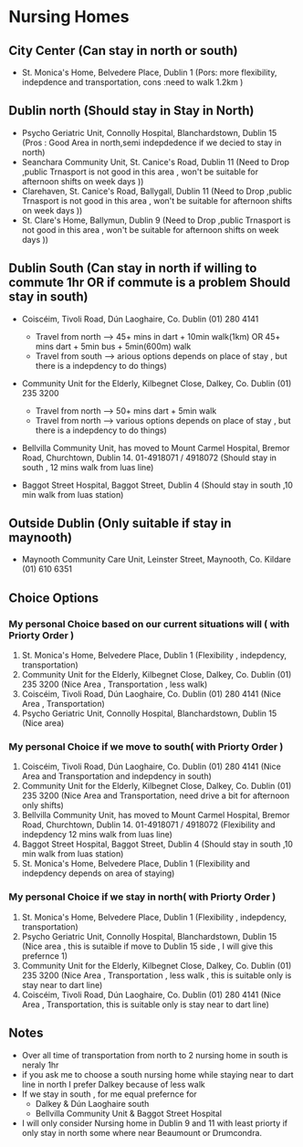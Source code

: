 # Nursing Homes

## City Center (Can stay in north or south)

- St. Monica's Home, Belvedere Place, Dublin 1  (Pors:  more flexibility, indepdence and transportation, cons :need to walk 1.2km )

## Dublin north (Should stay in Stay in North)

- Psycho Geriatric Unit, Connolly Hospital, Blanchardstown, Dublin 15  (Pros : Good Area in north,semi indepdedence if we decied to stay in north)
- Seanchara Community Unit, St. Canice's Road, Dublin 11  (Need to Drop ,public Trnasport is not good in this area , won't be suitable for afternoon shifts on week days ))
- Clarehaven, St. Canice's Road, Ballygall, Dublin 11 (Need to Drop ,public Trnasport is not good in this area , won't be suitable for afternoon shifts on week days ))
- St. Clare's Home, Ballymun, Dublin 9 (Need to Drop ,public Trnasport is not good in this area , won't be suitable for afternoon shifts on week days ))

## Dublin South (Can stay in north if willing to commute 1hr OR if commute is a problem Should stay in south)

* Coiscéim, Tivoli Road, Dún Laoghaire, Co. Dublin (01) 280 4141
  + Travel from north --> 45+ mins in dart + 10min walk(1km) OR 45+ mins dart + 5min bus + 5min(600m) walk
  + Travel from south --> arious options depends on place of stay , but there is a indepdency to do things)

* Community Unit for the Elderly, Kilbegnet Close, Dalkey, Co. Dublin (01) 235 3200
  + Travel from north -->  50+ mins dart + 5min walk
  + Travel from north -->  various options depends on place of stay , but there is a indepdency to do things)

* Bellvilla Community Unit, has moved to Mount Carmel Hospital, Bremor Road, Churchtown, Dublin 14. 01-4918071  /  4918072  (Should stay in south , 12 mins walk from luas line)

* Baggot Street Hospital, Baggot Street, Dublin 4 (Should stay in south ,10 min walk from luas station)

## Outside Dublin (Only suitable if stay in maynooth)

- Maynooth Community Care Unit, Leinster Street, Maynooth, Co. Kildare (01) 610 6351

## Choice Options

### My personal Choice based on our current situations will ( with Priorty Order )

1. St. Monica's Home, Belvedere Place, Dublin 1  (Flexibility , indepdency, transportation)
2. Community Unit for the Elderly, Kilbegnet Close, Dalkey, Co. Dublin (01) 235 3200 (Nice Area , Transportation , less walk)
3. Coiscéim, Tivoli Road, Dún Laoghaire, Co. Dublin (01) 280 4141  (Nice Area , Transportation)
4. Psycho Geriatric Unit, Connolly Hospital, Blanchardstown, Dublin 15  (Nice area)

### My personal Choice if we move to south( with Priorty Order )

1. Coiscéim, Tivoli Road, Dún Laoghaire, Co. Dublin (01) 280 4141  (Nice Area and Transportation and indepdency in south)
2. Community Unit for the Elderly, Kilbegnet Close, Dalkey, Co. Dublin (01) 235 3200 (Nice Area and Transportation, need drive a bit for afternoon only shifts)
3. Bellvilla Community Unit, has moved to Mount Carmel Hospital, Bremor Road, Churchtown, Dublin 14. 01-4918071  /  4918072  (Flexibility and indepdency 12 mins walk from luas line)
4. Baggot Street Hospital, Baggot Street, Dublin 4 (Should stay in south ,10 min walk from luas station)
5. St. Monica's Home, Belvedere Place, Dublin 1  (Flexibility and indepdency depends on area of staying)

### My personal Choice if we stay in north( with Priorty Order )

1. St. Monica's Home, Belvedere Place, Dublin 1  (Flexibility , indepdency, transportation)
2. Psycho Geriatric Unit, Connolly Hospital, Blanchardstown, Dublin 15  (Nice area , this is sutaible if move to Dublin 15 side , I will give this prefernce 1)
3. Community Unit for the Elderly, Kilbegnet Close, Dalkey, Co. Dublin (01) 235 3200 (Nice Area , Transportation , less walk , this is suitable only is stay near to dart line)
4. Coiscéim, Tivoli Road, Dún Laoghaire, Co. Dublin (01) 280 4141  (Nice Area , Transportation, this is suitable only is stay near to dart line)

## Notes

* Over all time of transportation from north to 2 nursing home in south is neraly 1hr
* if you ask me to choose a south nursing home while staying near to dart line in north I prefer Dalkey because of less walk
* If we stay in south , for me equal prefernce for
  + Dalkey & Dún Laoghaire south
  + Bellvilla Community Unit & Baggot Street Hospital
* I will only consider Nursing home in Dublin 9 and 11 with least priorty if only stay in north some where near Beaumount or Drumcondra.